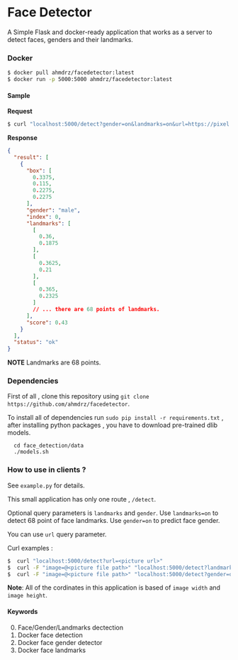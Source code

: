 # Face Detector
A Simple Flask and docker-ready application that works as a server to detect faces, genders and their landmarks.

### Docker

```bash
$ docker pull ahmdrz/facedetector:latest
$ docker run -p 5000:5000 ahmdrz/facedetector:latest
```

#### Sample

**Request**

```bash
$ curl "localhost:5000/detect?gender=on&landmarks=on&url=https://pixel.nymag.com/imgs/daily/vulture/2018/09/04/04-eminem-2.w700.h700.jpg
```

**Response**

```json
{
  "result": [
    {
      "box": [
        0.3375,
        0.115,
        0.2275,
        0.2275
      ],
      "gender": "male",
      "index": 0,
      "landmarks": [
        [
          0.36,
          0.1875
        ],
        [
          0.3625,
          0.21
        ],
        [
          0.365,
          0.2325
        ]
        // ... there are 68 points of landmarks.
      ],
      "score": 0.43
    }
  ],
  "status": "ok"
}
```

**NOTE** Landmarks are 68 points.

### Dependencies

First of all , clone this repository using `git clone https://github.com/ahmdrz/facedetector`.

To install all of dependencies run `sudo pip install -r requirements.txt` , after installing python packages , you have to download pre-trained dlib models.

```
  cd face_detection/data
  ./models.sh
```

### How to use in clients ?

See `example.py` for details.

This small application has only one route , `/detect`.

Optional query parameters is `landmarks` and `gender`. Use `landmarks=on` to detect 68 point of face landmarks. Use `gender=on` to predict face gender.

You can use `url` query parameter.

Curl examples :

```bash
$  curl "localhost:5000/detect?url=<picture url>"
$  curl -F "image=@<picture file path>" "localhost:5000/detect?landmarks=on"
$  curl -F "image=@<picture file path>" "localhost:5000/detect?gender=on"
```

**Note**: All of the cordinates in this application is based of `image width` and `image height`.

#### Keywords

0. Face/Gender/Landmarks dectection
1. Docker face detection
2. Docker face gender detector
3. Docker face landmarks